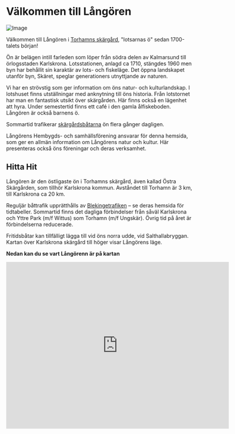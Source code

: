# Välkommen till Långören

![Image](https://usercontent.one/wp/nyhemsida.langoraslakten.org/wp-content/uploads/2024/07/langoren003-Kopia-copy.jpg)

Välkommen till Långören i [Torhamns skärgård](https://torhamn.com/wp-content/uploads/2012/12/Sjo%CC%88kort-1024x614.png), "lotsarnas ö" sedan 1700-talets början!

Ön är belägen intill farleden som löper från södra delen av Kalmarsund till örlogsstaden Karlskrona. Lotsstationen, anlagd ca 1710, stängdes 1960 men byn har behållit sin karaktär av lots- och fiskeläge. Det öppna landskapet utanför byn, Skäret, speglar generationers utnyttjande av naturen.

Vi har en strövstig som ger information om öns natur- och kulturlandskap. I lotshuset finns utställningar med anknytning till öns historia. Från lotstornet har man en fantastisk utsikt över skärgården. Här finns också en lägenhet att hyra. Under semestertid finns ett café i den gamla ålfiskeboden. Långören är också barnens ö.

Sommartid trafikerar [skärgårdsbåtarna](https://www.blekingetrafiken.se/reseinformation/tidtabeller/) ön flera gånger dagligen.

Långörens Hembygds- och samhällsförening ansvarar för denna hemsida, som ger en allmän information om Långörens natur och kultur. Här presenteras också öns föreningar och deras verksamhet.

## Hitta Hit

Långören är den östligaste ön i Torhamns skärgård, även kallad Östra Skärgården, som tillhör Karlskrona kommun. Avståndet till Torhamn är 3 km, till Karlskrona ca 20 km.

Reguljär båttrafik upprätthålls av [Blekingetrafiken](https://www.blekingetrafiken.se/reseinformation/tidtabeller/) – se deras hemsida för tidtabeller. Sommartid finns det dagliga förbindelser från såväl Karlskrona och Yttre Park (m/f Wittus) som Torhamn (m/f Ungskär). Övrig tid på året är förbindelserna reducerade.

Fritidsbåtar kan tillfälligt lägga till vid öns norra udde, vid Salthallabryggan. Kartan över Karlskrona skärgård till höger visar Långörens läge.

**Nedan kan du se vart Långörenn är på kartan**

<iframe src="https://www.google.com/maps/embed?pb=!1m18!1m12!1m3!1d6950.217650964804!2d15.817794864757838!3d56.05866335322233!2m3!1f0!2f0!3f0!3m2!1i1024!2i768!4f13.1!3m3!1m2!1s0x46560fcb2a8b82a9%3A0x8e5745e30d0c302b!2zTMOlbmfDtnJlbiBicnlnZ2E!5e0!3m2!1sen!2sse!4v1735157010510!5m2!1sen!2sse" width="600" height="450" style="border:0;" loading="lazy" referrerpolicy="no-referrer-when-downgrade"></iframe>